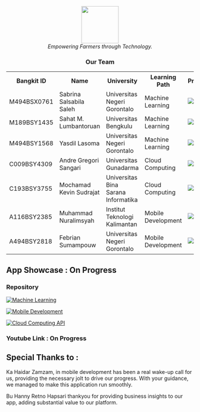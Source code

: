 <div align="center">
    <img src="https://drive.google.com/uc?id=1MReeQvrD0RzCDpgEjRbQe8pn5M_64l-C" width="100" height="100"><br>
    <i>Empowering Farmers through Technology.</i>
</div>

<div align="center">
    <h3>Our Team</h3>
    <table align="center">
        <tr>
            <th>Bangkit ID</th>
            <th>Name</th>
            <th>University</th>
            <th>Learning Path</th>
            <th>Profile</th>
        </tr>
        <tr>
            <td>M494BSX0761</td>
            <td>Sabrina Salsabila Saleh</td>
            <td>Universitas Negeri Gorontalo</td>
            <td>Machine Learning</td>
            <td>
                <a href="www.linkedin.com/in/sbrinaslsbla"><img src="https://img.shields.io/badge/linkedin-%230077B5.svg?style=for-the-badge&logo=linkedin&logoColor=white"></a>
                <a href="https://github.com/cabbbbsss"><img src="https://img.shields.io/badge/github-121013?style=for-the-badge&logo=github&logoColor=white"></a>
            </td>
        </tr>
        <tr>
            <td>M189BSY1435</td>
            <td>Sahat M. Lumbantoruan</td>
            <td>Universitas Bengkulu</td>
            <td>Machine Learning</td>
            <td>
                <a href="https://www.linkedin.com/in/sahat-m-lumbantoruan-7b8922270/"><img src="https://img.shields.io/badge/linkedin-%230077B5.svg?style=for-the-badge&logo=linkedin&logoColor=white"></a>
                <a href="https://github.com/sahat17"><img src="https://img.shields.io/badge/github-121013?style=for-the-badge&logo=github&logoColor=white"></a>
            </td>
        </tr>
        <tr>
            <td>M494BSY1568</td>
            <td>Yasdil Lasoma</td>
            <td>Universitas Negeri Gorontalo</td>
            <td>Machine Learning</td>
            <td>
                <a href="https://www.linkedin.com/in/yasdil-lasoma-a1aba8160/"><img src="https://img.shields.io/badge/linkedin-%230077B5.svg?style=for-the-badge&logo=linkedin&logoColor=white"></a>
                <a href="https://github.com/adilasomaaa"><img src="https://img.shields.io/badge/github-121013?style=for-the-badge&logo=github&logoColor=white"></a>
            </td>
        </tr>
        <tr>
            <td>C009BSY4309</td>
            <td>Andre Gregori Sangari</td>
            <td>Universitas Gunadarma</td>
            <td>Cloud Computing</td>
            <td>
                <a href="https://www.linkedin.com/in/andregregs/"><img src="https://img.shields.io/badge/linkedin-%230077B5.svg?style=for-the-badge&logo=linkedin&logoColor=white"></a>
                <a href="https://github.com/andregregorisangari"><img src="https://img.shields.io/badge/github-121013?style=for-the-badge&logo=github&logoColor=white"></a>
            </td>
        </tr>
        <tr>
            <td>C193BSY3755</td>
            <td>Mochamad Kevin Sudrajat</td>
            <td>Universitas Bina Sarana Informatika</td>
            <td>Cloud Computing</td>
            <td>
                <a href="https://www.linkedin.com/in/mochamad-kevin-sudrajat-701044208/"><img src="https://img.shields.io/badge/linkedin-%230077B5.svg?style=for-the-badge&logo=linkedin&logoColor=white"></a>
                <a href="https://github.com/KevinSudrajat"><img src="https://img.shields.io/badge/github-121013?style=for-the-badge&logo=github&logoColor=white"></a>
            </td>
        </tr>
        <tr>
            <td>A116BSY2385</td>
            <td>Muhammad Nuralimsyah</td>
            <td>Institut Teknologi Kalimantan</td>
            <td>Mobile Development</td>
            <td>
                <a href="https://www.linkedin.com/in/muhammad-nuralimsyah-035256222/"><img src="https://img.shields.io/badge/linkedin-%230077B5.svg?style=for-the-badge&logo=linkedin&logoColor=white"></a>
                <a href="https://github.com/KipasTerbang"><img src="https://img.shields.io/badge/github-121013?style=for-the-badge&logo=github&logoColor=white"></a>
            </td>
        </tr>
        <tr>
            <td>A494BSY2818</td>
            <td>Febrian Sumampouw</td>
            <td>Universitas Negeri Gorontalo</td>
            <td>Mobile Development</td>
            <td>
                <a href="https://www.linkedin.com/in/febrian-sumampouw-620157296?utm_source=share&utm_campaign=share_via&utm_content=profile&utm_medium=ios_app"><img src="https://img.shields.io/badge/linkedin-%230077B5.svg?style=for-the-badge&logo=linkedin&logoColor=white"></a>
                <a href="https://github.com/febsumampouw"><img src="https://img.shields.io/badge/github-121013?style=for-the-badge&logo=github&logoColor=white"></a>
            </td>
        </tr>
    </table>
</div>

## App Showcase : On Progress
### Repository

[![Machine Learning](https://img.shields.io/badge/Machine%20learning-121013?style=for-the-badge&logo=github&logoColor=white)](https://github.com/Kopra-Lapak)

[![Mobile Development](https://img.shields.io/badge/Mobile%20Development-121013?style=for-the-badge&logo=github&logoColor=white)](https://github.com/Kopra-Lapak/Koplak-App)

[![Cloud Computing API](https://img.shields.io/badge/Cloud%20Computing%20API-121013?style=for-the-badge&logo=github&logoColor=white)](https://github.com/Kopra-Lapak/koplak-API)
### Youtube Link : On Progress
## Special Thanks to :
Ka Haidar Zamzam, in mobile development has been a real wake-up call for us, providing the necessary jolt to drive our progress. With your guidance, we managed to make this application run smoothly.

Bu Hanny Retno Hapsari thankyou for providing business insights to our app, adding substantial value to our platform.
